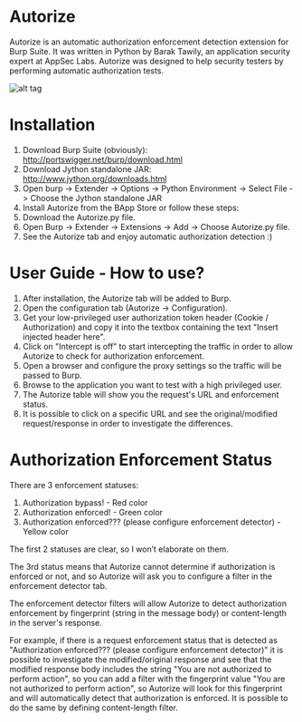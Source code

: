 # Autorize
Autorize is an automatic authorization enforcement detection extension for Burp Suite. It was written in Python by Barak Tawily, an application security expert at AppSec Labs. Autorize was designed to help security testers by performing automatic authorization tests.

![alt tag](https://raw.githubusercontent.com/Quitten/Autorize/master/Autorize.png)
# Installation 
1.	Download Burp Suite (obviously): http://portswigger.net/burp/download.html
2.	Download Jython standalone JAR: http://www.jython.org/downloads.html
3.	Open burp -> Extender -> Options -> Python Environment -> Select File -> Choose the Jython standalone JAR
4.	Install Autorize from the BApp Store or follow these steps:
5.	Download the Autorize.py file.
6.	Open Burp -> Extender -> Extensions -> Add -> Choose Autorize.py file.
7.	See the Autorize tab and enjoy automatic authorization detection :)


# User Guide - How to use?
1.	After installation, the Autorize tab will be added to Burp.
2.	Open the configuration tab (Autorize -> Configuration).
3.	Get your low-privileged user authorization token header (Cookie / Authorization) and copy it into the textbox containing the text "Insert injected header here".
4.	Click on "Intercept is off" to start intercepting the traffic in order to allow Autorize to check for authorization enforcement.
5.	Open a browser and configure the proxy settings so the traffic will be passed to Burp.
6.	Browse to the application you want to test with a high privileged user.
7.	The Autorize table will show you the request's URL and enforcement status.
8.	It is possible to click on a specific URL and see the original/modified request/response in order to investigate the differences.


# Authorization Enforcement Status
There are 3 enforcement statuses:
1.	Authorization bypass! - Red color
2.	Authorization enforced! - Green color
3.	Authorization enforced??? (please configure enforcement detector) - Yellow color

The first 2 statuses are clear, so I won’t elaborate on them.

The 3rd status means that Autorize cannot determine if authorization is enforced or not, and so Autorize will ask you to configure a filter in the enforcement detector tab.

The enforcement detector filters will allow Autorize to detect authorization enforcement by fingerprint (string in the message body) or content-length in the server's response.

For example, if there is a request enforcement status that is detected as "Authorization enforced??? (please configure enforcement detector)" it is possible to investigate the modified/original response and see that the modified response body includes the string "You are not authorized to perform action", so you can add a filter with the fingerprint value "You are not authorized to perform action", so Autorize will look for this fingerprint and will automatically detect that authorization is enforced. It is possible to do the same by defining content-length filter.

